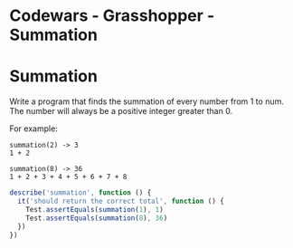 # Codewars - Grasshopper - Summation

# Summation

Write a program that finds the summation of every number from 1 to num. The number will always be a positive integer greater than 0.

For example:

```
summation(2) -> 3
1 + 2

summation(8) -> 36
1 + 2 + 3 + 4 + 5 + 6 + 7 + 8
```



```javascript
describe('summation', function () {
  it('should return the correct total', function () {
    Test.assertEquals(summation(1), 1)
    Test.assertEquals(summation(8), 36)
  })
})
```

